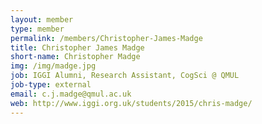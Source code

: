 ```yaml
---
layout: member
type: member
permalink: /members/Christopher-James-Madge
title: Christopher James Madge
short-name: Christopher Madge
img: /img/madge.jpg
job: IGGI Alumni, Research Assistant, CogSci @ QMUL
job-type: external
email: c.j.madge@qmul.ac.uk
web: http://www.iggi.org.uk/students/2015/chris-madge/
---
```

